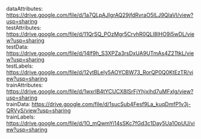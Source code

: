 dataAttributes: https://drive.google.com/file/d/1a7QLpAJIgrAQ29jfdRvraO5ILJ9QIaVI/view?usp=sharing \
testAttributes: https://drive.google.com/file/d/11QrSQ_POzMgr5CrvhR0QLl8lHO9i5wDL/view?usp=sharing \
testData: https://drive.google.com/file/d/14lf9h_S3XPZa3rsDxUA9UTmAs4Z2TtkL/view?usp=sharing \
testLabels: https://drive.google.com/file/d/12ytBLeIy5AOYCBW73_RorQP0Q0KtEzTR/view?usp=sharing \
trainAttributes: https://drive.google.com/file/d/1wxrlB4tYCUCX8lSrFjYhjxihd7uMFxlg/view?usp=sharing \
trainData: https://drive.google.com/file/d/1sucSub4Fesf9La_kuqDmfP1v3j-QRVyS/view?usp=sharing \
trainLabels: https://drive.google.com/file/d/1O_mQwmYi14sSKc7fGd3c1Day5Ua1OpUU/view?usp=sharing
